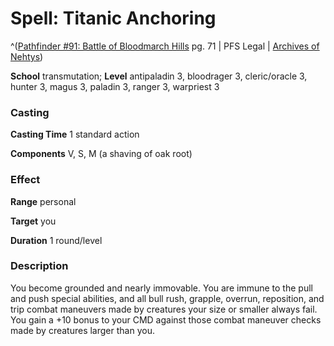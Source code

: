 # Spell: Titanic Anchoring

^([Pathfinder #91: Battle of Bloodmarch Hills][ss-titanic-anchoring] pg. 71 | PFS Legal | [Archives of Nehtys][sn-titanic-anchoring])

**School** transmutation; **Level** antipaladin 3, bloodrager 3, cleric/oracle 3, hunter 3, magus 3, paladin 3, ranger 3, warpriest 3

### Casting

**Casting Time** 1 standard action  

**Components** V, S, M (a shaving of oak root)

### Effect

**Range** personal  

**Target** you  

**Duration** 1 round/level

### Description

You become grounded and nearly immovable. You are immune to the pull and push special abilities, and all bull rush, grapple, overrun, reposition, and trip combat maneuvers made by creatures your size or smaller always fail. You gain a +10 bonus to your CMD against those combat maneuver checks made by creatures larger than you.

[ss-titanic-anchoring]: http://paizo.com/products/btpy9aub
[sn-titanic-anchoring]: http://www.archivesofnethys.com/SpellDisplay.aspx?ItemName=Titanic%20Anchoring